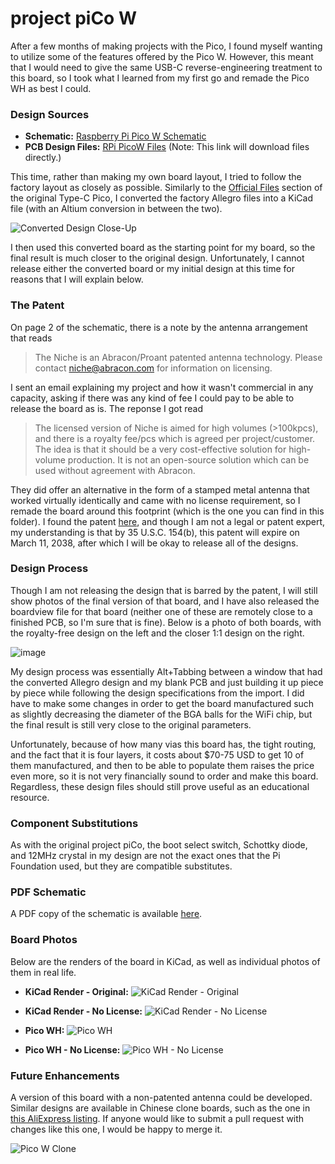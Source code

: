 # project piCo W

After a few months of making projects with the Pico, I found myself wanting to utilize some of the features offered by the Pico W. However, this meant that I would need to give the same USB-C reverse-engineering treatment to this board, so I took what I learned from my first go and remade the Pico WH as best I could. 

### Design Sources

- **Schematic:** [Raspberry Pi Pico W Schematic](https://wiki.amperka.ru/_media/products:raspberry-pi-pico-w:raspberry-pi-pico-w-schematic.pdf)
- **PCB Design Files:** [RPi PicoW Files](https://datasheets.raspberrypi.com/picow/RPi-PicoW-PUBLIC-20220607.zip) (Note: This link will download files directly.)

This time, rather than making my own board layout, I tried to follow the factory layout as closely as possible. Similarly to the [Official Files](https://github.com/sabogalc/project-piCo/tree/main/KiCad%20Projects/Pico%20C#official-files) section of the original Type-C Pico, I converted the factory Allegro files into a KiCad file (with an Altium conversion in between the two).

![Converted Design Close-Up](https://github.com/user-attachments/assets/dbfd9da0-687e-4050-bb36-6c9c7e21ae76)

I then used this converted board as the starting point for my board, so the final result is much closer to the original design. Unfortunately, I cannot release either the converted board or my initial design at this time for reasons that I will explain below.

### The Patent

On page 2 of the schematic, there is a note by the antenna arrangement that reads
> The Niche is an Abracon/Proant patented antenna technology. Please contact niche@abracon.com for information on licensing.

I sent an email explaining my project and how it wasn't commercial in any capacity, asking if there was any kind of fee I could pay to be able to release the board as is. The reponse I got read

> The licensed version of Niche is aimed for high volumes (>100kpcs), and there is a royalty fee/pcs which is agreed per project/customer. The idea is that it should be a very cost-effective solution for high-volume production. It is not an open-source solution which can be used without agreement with Abracon.

They did offer an alternative in the form of a stamped metal antenna that worked virtually identically and came with no license requirement, so I remade the board around this footprint (which is the one you can find in this folder). I found the patent [here](https://patentimages.storage.googleapis.com/39/da/99/a6a16469f1c9ba/US10910715.pdf), and though I am not a legal or patent expert, my understanding is that by 35 U.S.C. 154(b), this patent will expire on March 11, 2038, after which I will be okay to release all of the designs.

### Design Process

Though I am not releasing the design that is barred by the patent, I will still show photos of the final version of that board, and I have also released the boardview file for that board (neither one of these are remotely close to a finished PCB, so I'm sure that is fine). Below is a photo of both boards, with the royalty-free design on the left and the closer 1:1 design on the right.

![image](https://github.com/user-attachments/assets/96915182-8995-4ed1-ae97-e3a778f97d2f)


My design process was essentially Alt+Tabbing between a window that had the converted Allegro design and my blank PCB and just building it up piece by piece while following the design specifications from the import. I did have to make some changes in order to get the board manufactured such as slightly decreasing the diameter of the BGA balls for the WiFi chip, but the final result is still very close to the original parameters.

Unfortunately, because of how many vias this board has, the tight routing, and the fact that it is four layers, it costs about $70-75 USD to get 10 of them manufactured, and then to be able to populate them raises the price even more, so it is not very financially sound to order and make this board. Regardless, these design files should still prove useful as an educational resource.

### Component Substitutions

As with the original project piCo, the boot select switch, Schottky diode, and 12MHz crystal in my design are not the exact ones that the Pi Foundation used, but they are compatible substitutes.

### PDF Schematic

A PDF copy of the schematic is available [here](https://github.com/sabogalc/project-piCo/blob/main/KiCad%20Projects/Pico%20WH%20-%20No%20License/Pico%20WH.pdf).

### Board Photos

Below are the renders of the board in KiCad, as well as individual photos of them in real life.

- **KiCad Render - Original:** ![KiCad Render - Original](https://github.com/user-attachments/assets/f927ef53-5a95-45bc-8825-e9c26552cad8)
- **KiCad Render - No License:** ![KiCad Render - No License](https://github.com/user-attachments/assets/5ddd6fba-bcf6-49d5-841d-96c9bb45576e)

- **Pico WH:** ![Pico WH](https://github.com/user-attachments/assets/ce3e4846-1aaa-4193-b0c0-4a86980cd7de)
- **Pico WH - No License:** ![Pico WH - No License](https://github.com/user-attachments/assets/d4c077f3-50ab-40ce-b2ea-31a2d3b9cd26)

### Future Enhancements

A version of this board with a non-patented antenna could be developed. Similar designs are available in Chinese clone boards, such as the one in [this AliExpress listing](https://www.aliexpress.com/item/3256805996726845.html). If anyone would like to submit a pull request with changes like this one, I would be happy to merge it.

![Pico W Clone](https://github.com/user-attachments/assets/8b852baa-0e5b-403c-9039-d043709eadbc)